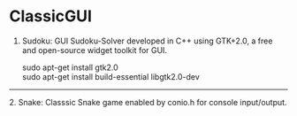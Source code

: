 # ClassicGUI

1. Sudoku: GUI Sudoku-Solver developed in C++ using GTK+2.0, a free and open-source widget toolkit for GUI.

      sudo apt-get install gtk2.0 <br>
      sudo apt-get install build-essential libgtk2.0-dev
 <hr>
 2. Snake: Classsic Snake game enabled by conio.h for console input/output.
